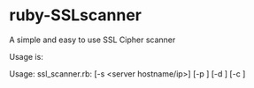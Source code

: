 ruby-SSLscanner
===============

A simple and easy to use SSL Cipher scanner


Usage is: 

Usage: ssl_scanner.rb: [-s <server hostname/ip>] [-p <port>] [-d <debug>] [-c <certificate information>]
